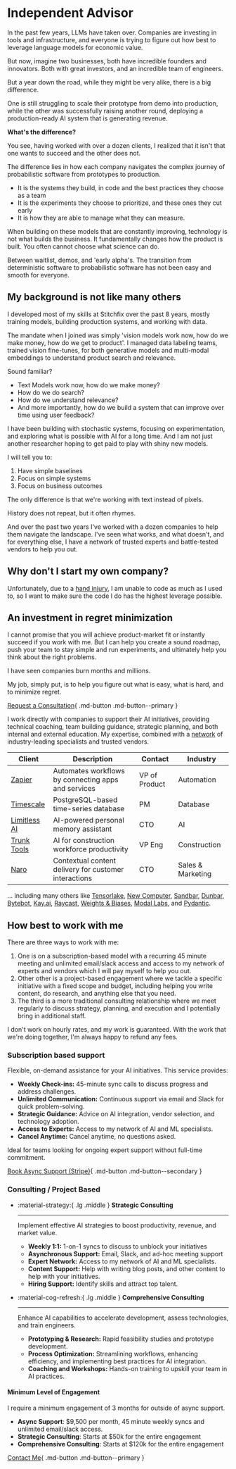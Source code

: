 # Independent Advisor

In the past few years, LLMs have taken over. Companies are investing in tools and infrastructure, and everyone is trying to figure out how best to leverage language models for economic value.

But now, imagine two businesses, both have incredible founders and innovators. Both with great investors, and an incredible team of engineers.

But a year down the road, while they might be very alike, there is a big difference.

One is still struggling to scale their prototype from demo into production, while the other was successfully raising another round, deploying a production-ready AI system that is generating revenue.

**What's the difference?**

You see, having worked with over a dozen clients, I realized that it isn't that one wants to succeed and the other does not. 

The difference lies in how each company navigates the complex journey of probabilistic software from prototypes to production. 

- It is the systems they build, in code and the best practices they choose as a team
- It is the experiments they choose to prioritize, and these ones they cut early
- It is how they are able to manage what they can measure.

When building on these models that are constantly improving, technology is not what builds the business. It fundamentally changes how the product is built. You often cannot choose what science can do.

Between waitlist, demos, and 'early alpha's. The transition from deterministic software to probabilistic software has not been easy and smooth for everyone.

## My background is not like many others

I developed most of my skills at Stitchfix over the past 8 years, mostly training models, building production systems, and working with data.

The mandate when I joined was simply 'vision models work now, how do we make money, how do we get to product'. I managed data labeling teams, trained vision fine-tunes, for both generative models and multi-modal embeddings to understand product search and relevance.

Sound familiar?

- Text Models work now, how do we make money?
- How do we do search? 
- How do we understand relevance?
- And more importantly, how do we build a system that can improve over time using user feedback?

I have been building with stochastic systems, focusing on experimentation, and exploring what is possible with AI for a long time. And I am not just another researcher hoping to get paid to play with shiny new models.

I will tell you to:
1. Have simple baselines
2. Focus on simple systems
3. Focus on business outcomes

The only difference is that we're working with text instead of pixels.

History does not repeat, but it often rhymes.

And over the past two years I've worked with a dozen companies to help them navigate the landscape. I've seen what works, and what doesn't, and for everything else, I have a network of trusted experts and battle-tested vendors to help you out.

## Why don't I start my own company?

Unfortunately, due to a [hand injury](./writing/posts/hand-injury.md), I am unable to code as much as I used to, so I want to make sure the code I do has the highest leverage possible.

## An investment in regret minimization

I cannot promise that you will achieve product-market fit or instantly succeed if you work with me. But I can help you create a sound roadmap, push your team to stay simple and run experiments, and ultimately help you think about the right problems. 

I have seen companies burn months and millions.

My job, simply put, is to help you figure out what is easy, what is hard, and to minimize regret.

[Request a Consultation](https://form.typeform.com/to/gqgTx3I6){ .md-button .md-button--primary }

I work directly with companies to support their AI initiatives, providing technical coaching, team building guidance, strategic planning, and both internal and external education. My expertise, combined with a [network](./experts-and-vendors.md) of industry-leading specialists and trusted vendors.

| Client | Description | Contact | Industry |
|--------|-------------|---------|----------|
| [Zapier](https://zapier.com/) | Automates workflows by connecting apps and services | VP of Product | Automation |
| [Timescale](https://timescale.com/) | PostgreSQL-based time-series database | PM | Database |
| [Limitless AI](http://limitless.ai/) | AI-powered personal memory assistant | CTO | AI |
| [Trunk Tools](https://trunktools.com/) | AI for construction workforce productivity | VP Eng | Construction |
| [Naro](http://narohq.com/) | Contextual content delivery for customer interactions | CTO | Sales & Marketing |


... including many others like [Tensorlake](https://tensorlake.ai/), [New Computer](http://new.computer/), [Sandbar](https://sandbar.inc/), [Dunbar](https://trydunbar.com/), [Bytebot](https://bytebot.ai/), [Kay.ai](http://kay.ai/), [Raycast](https://raycast.com/), [Weights & Biases](https://wandb.ai/), [Modal Labs](https://modal.com/), and [Pydantic](http://pydantic.dev/).

## How best to work with me

There are three ways to work with me:

1. One is on a subscription-based model with a recurring 45 minute meeting and unlimited email/slack access and access to my network of experts and vendors which I will pay myself to help you out.
2. Other other is a project-based engagement where we tackle a specific initiative with a fixed scope and budget, including helping you write content, do research, and anything else that you need.
3. The third is a more traditional consulting relationship where we meet regularly to discuss strategy, planning, and execution and I potentially bring in additional staff.

I don't work on hourly rates, and my work is guaranteed. With the work that we're doing together, I'm always happy to refund any fees.

### Subscription based support

Flexible, on-demand assistance for your AI initiatives. This service provides:

- **Weekly Check-ins:** 45-minute sync calls to discuss progress and address challenges.
- **Unlimited Communication:** Continuous support via email and Slack for quick problem-solving.
- **Strategic Guidance:** Advice on AI integration, vendor selection, and technology adoption.
- **Access to Experts:** Access to my network of AI and ML specialists.
- **Cancel Anytime:** Cancel anytime, no questions asked.

Ideal for teams looking for ongoing expert support without full-time commitment.

[Book Async Support (Stripe)](https://buy.stripe.com/dR66rEbTC1OPgF23cj){ .md-button .md-button--secondary }

### Consulting / Project Based

<div class="grid cards" markdown>

-   :material-strategy:{ .lg .middle } __Strategic Consulting__

    ---

    Implement effective AI strategies to boost productivity, revenue, and market value.

    - **Weekly 1:1:** 1-on-1 syncs to discuss to unblock your initiatives
    - **Asynchronous Support:** Email, Slack, and ad-hoc meeting support
    - **Expert Network:** Access to my network of AI and ML specialists.
    - **Content Support:** Help with writing blog posts, and other content to help with your initiatives.
    - **Hiring Support:** Identify skills and attract top talent.

-   :material-cog-refresh:{ .lg .middle } __Comprehensive Consulting__

    ---

    Enhance AI capabilities to accelerate development, assess technologies, and train engineers.

    - **Prototyping & Research:** Rapid feasibility studies and prototype development.
    - **Process Optimization:** Streamlining workflows, enhancing efficiency, and implementing best practices for AI integration.
    - **Coaching and Workshops:** Hands-on training to upskill your team in AI practices.
</div>

#### Minimum Level of Engagement

I require a minimum engagement of 3 months for outside of async support.

- __Async Support__: $9,500 per month, 45 minute weekly syncs and unlimited email/slack access.
- __Strategic Consulting__: Starts at $50k for the entire engagement
- __Comprehensive Consulting__: Starts at $120k for the entire engagement

[Contact Me](https://form.typeform.com/to/gqgTx3I6){ .md-button .md-button--primary }
